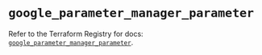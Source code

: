 # `google_parameter_manager_parameter`

Refer to the Terraform Registry for docs: [`google_parameter_manager_parameter`](https://registry.terraform.io/providers/hashicorp/google/6.40.0/docs/resources/parameter_manager_parameter).
